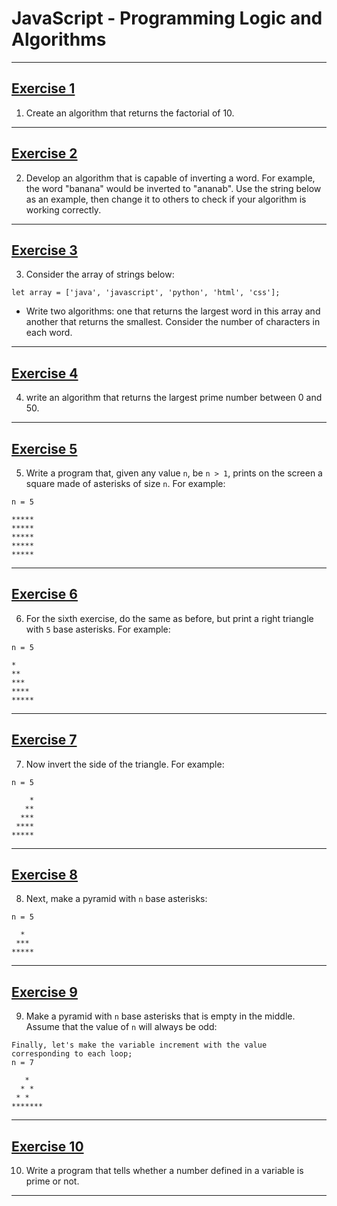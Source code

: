 # JavaScript - Programming Logic and Algorithms

---

## [Exercise 1](./exercise_1/script.js)

1. Create an algorithm that returns the factorial of 10.

---

## [Exercise 2](./exercise_2/script.js)

2. Develop an algorithm that is capable of inverting a word. For example, the word "banana" would be inverted to "ananab". Use the string below as an example, then change it to others to check if your algorithm is working correctly.

---

## [Exercise 3](./exercise_3/script.js)

3. Consider the array of strings below:

```
let array = ['java', 'javascript', 'python', 'html', 'css'];
```

-   Write two algorithms: one that returns the largest word in this array and another that returns the smallest. Consider the number of characters in each word.

---

## [Exercise 4](./exercise_4/script.js)

4. write an algorithm that returns the largest prime number between 0 and 50.

---

## [Exercise 5](./exercise_5/script.js)

5. Write a program that, given any value `n`, be `n > 1`, prints on the screen a square made of asterisks of size `n`. For example:

```
n = 5

*****
*****
*****
*****
*****
```

---

## [Exercise 6](./exercise_6/script.js)

6. For the sixth exercise, do the same as before, but print a right triangle with `5` base asterisks. For example:

```
n = 5

*
**
***
****
*****
```

---

## [Exercise 7](./exercise_7/script.js)

7. Now invert the side of the triangle. For example:

```
n = 5

    *
   **
  ***
 ****
*****
```

---

## [Exercise 8](./exercise_8/script.js)

8. Next, make a pyramid with `n` base asterisks:

```
n = 5

  *
 ***
*****
```

---

## [Exercise 9](./exercise_9/script.js)

9. Make a pyramid with `n` base asterisks that is empty in the middle. Assume that the value of `n` will always be odd:

```
Finally, let's make the variable increment with the value corresponding to each loop;
n = 7

   *
  * *
 * *
*******
```

---

## [Exercise 10](./exercise_10/script.js)

10. Write a program that tells whether a number defined in a variable is prime or not.

---
